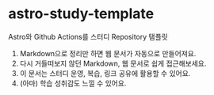 # astro-study-template
Astro와 Github Actions를 스터디 Repository 탬플릿
1. Markdown으로 정리만 하면 웹 문서가 자동으로 만들어져요.
2. 다시 거들떠보지 않던 Markdown, 웹 문서로 쉽게 접근해보세요.
2. 이 문서는 스터디 운영, 복습, 링크 공유에 활용할 수 있어요.
3. (아마) 학습 성취감도 느낄 수 있어요.